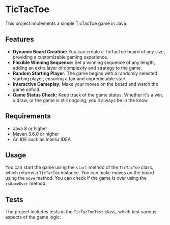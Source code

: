 # TicTacToe

This project implements a simple TicTacToe game in Java.

## Features

- **Dynamic Board Creation:** You can create a TicTacToe board of any size, providing a customizable gaming experience.
- **Flexible Winning Sequence:** Set a winning sequence of any length, adding an extra layer of complexity and strategy to the game.
- **Random Starting Player:** The game begins with a randomly selected starting player, ensuring a fair and unpredictable start.
- **Interactive Gameplay:** Make your moves on the board and watch the game unfold.
- **Game Status Check:** Keep track of the game status. Whether it's a win, a draw, or the game is still ongoing, you'll always be in the know.


## Requirements

- Java 8 or higher
- Maven 3.6.0 or higher
- An IDE such as IntelliJ IDEA


## Usage

You can start the game using the `start` method of the `TicTacToe` class, which returns a `TicTacToe` instance. You can make moves on the board using the `move` method. You can check if the game is over using the `isGameOver` method.

## Tests

The project includes tests in the `TicTacToeTest` class, which test various aspects of the game logic.
